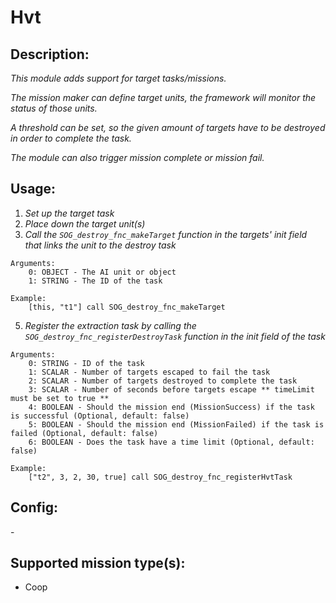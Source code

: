 # Hvt
## Description:
_This module adds support for target tasks/missions._

_The mission maker can define target units, the framework will monitor the status of those units._

_A threshold can be set, so the given amount of targets have to be destroyed in order to complete the task._

_The module can also trigger mission complete or mission fail._

## Usage:
1. _Set up the target task_
2. _Place down the target unit(s)_
3. _Call the `SOG_destroy_fnc_makeTarget` function in the targets' init field that links the unit to the destroy task_

```
Arguments:
    0: OBJECT - The AI unit or object
    1: STRING - The ID of the task

Example:
    [this, "t1"] call SOG_destroy_fnc_makeTarget
```

5. _Register the extraction task by calling the `SOG_destroy_fnc_registerDestroyTask` function in the init field of the task_

```
Arguments:
    0: STRING - ID of the task
    1: SCALAR - Number of targets escaped to fail the task
    2: SCALAR - Number of targets destroyed to complete the task
    3: SCALAR - Number of seconds before targets escape ** timeLimit must be set to true **
    4: BOOLEAN - Should the mission end (MissionSuccess) if the task is successful (Optional, default: false)
    5: BOOLEAN - Should the mission end (MissionFailed) if the task is failed (Optional, default: false)
    6: BOOLEAN - Does the task have a time limit (Optional, default: false)

Example:
    ["t2", 3, 2, 30, true] call SOG_destroy_fnc_registerHvtTask
```

## Config:
\-

## Supported mission type(s):
 - Coop
